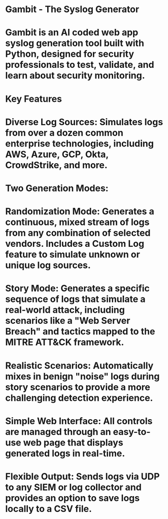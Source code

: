 # Gambit - The Syslog Generator
# Gambit is an AI coded web app syslog generation tool built with Python, designed for security professionals to test, validate, and learn about security monitoring.

# Key Features
# Diverse Log Sources: Simulates logs from over a dozen common enterprise technologies, including AWS, Azure, GCP, Okta, CrowdStrike, and more.

# Two Generation Modes:

# Randomization Mode: Generates a continuous, mixed stream of logs from any combination of selected vendors. Includes a Custom Log feature to simulate unknown or unique log sources.

# Story Mode: Generates a specific sequence of logs that simulate a real-world attack, including scenarios like a "Web Server Breach" and tactics mapped to the MITRE ATT&CK framework.

# Realistic Scenarios: Automatically mixes in benign "noise" logs during story scenarios to provide a more challenging detection experience.

# Simple Web Interface: All controls are managed through an easy-to-use web page that displays generated logs in real-time.

# Flexible Output: Sends logs via UDP to any SIEM or log collector and provides an option to save logs locally to a CSV file.
